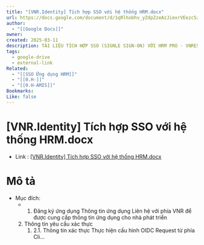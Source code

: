```yaml
---
title: "[VNR.Identity] Tích hợp SSO với hệ thống HRM.docx"
url: https://docs.google.com/document/d/1qRlhobhv_yZdpZzeAzJiexrVEezc5zk8/edit?tab=t.0
author:
  - "[[Google Docs]]"
owner: 
created: 2025-03-11
description: TÀI LIỆU TÍCH HỢP SSO (SIGNLE SIGN-ON) VỚI HRM PRO - VNRESOURCE  						   1. Đăng ký ứng dụng Thông tin ứng dụng Liên hệ với phía VNR để được cung cấp thông tin ứng dụng cho nhà phát triển  2. Thông tin yêu cầu xác thực 2.1. Thông tin xác thực Thực hiện cấu hình OIDC Request từ phía Cli...
tags:
  - google-drive
  - external-link
Related:
  - "[[SSO Ứng dụng HRM]]"
  - "[[0.H-]]"
  - "[[0.H-AMIS]]"
Bookmarks: 
Like: false
---
```

# [VNR.Identity] Tích hợp SSO với hệ thống HRM.docx
- Link :  [[VNR.Identity] Tích hợp SSO với hệ thống HRM.docx](https://docs.google.com/document/d/1qRlhobhv_yZdpZzeAzJiexrVEezc5zk8/edit?tab=t.0)

# Mô tả 
- Mục đích:
	- 1. Đăng ký ứng dụng Thông tin ứng dụng Liên hệ với phía VNR để được cung cấp thông tin ứng dụng cho nhà phát triển 
	2. Thông tin yêu cầu xác thực 
		1. 2.1. Thông tin xác thực Thực hiện cấu hình OIDC Request từ phía Cli...
